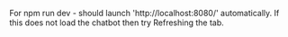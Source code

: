 

For npm run dev
	- should launch 'http://localhost:8080/' automatically. If this does not load the chatbot then try Refreshing the tab.
	
